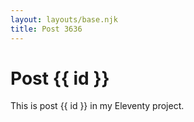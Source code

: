 ```yaml
---
layout: layouts/base.njk
title: Post 3636
---
```


# Post {{ id }}

This is post {{ id }} in my Eleventy project.
